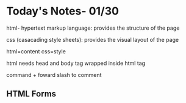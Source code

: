 # Today's Notes- 01/30

html- hypertext markup language:
provides the structure of the page

css (casacading style sheets): provides the visual layout of the page

html=content
css=style

html needs head and body tag
wrapped inside html tag

command + foward slash to comment

## HTML Forms


